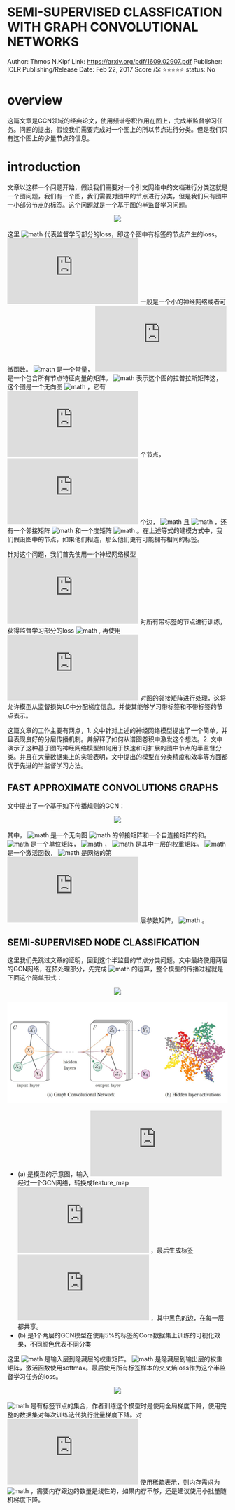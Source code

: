 # SEMI-SUPERVISED CLASSFICATION WITH GRAPH CONVOLUTIONAL NETWORKS

Author: Thmos N.Kipf
Link: https://arxiv.org/pdf/1609.02907.pdf
Publisher: ICLR
Publishing/Release Date: Feb 22, 2017
Score /5: ⭐️⭐️⭐️⭐️⭐️
status: No

# overview

这篇文章是GCN领域的经典论文，使用频谱卷积作用在图上，完成半监督学习任务。问题的提出，假设我们需要完成对一个图上的所以节点进行分类。但是我们只有这个图上的少量节点的信息。

# introduction

文章以这样一个问题开始，假设我们需要对一个引文网络中的文档进行分类这就是一个图问题，我们有一个图，我们需要对图中的节点进行分类，但是我们只有图中一小部分节点的标签。这个问题就是一个基于图的半监督学习问题。


<p align="center"> <img src="https://latex.codecogs.com/svg.latex?\mathcal{L}%20=%20\mathcal{L}_{0}%20+%20\lambda\mathcal{L}_{reg},%20\%20with%20\%20%20\mathcal{L}_{reg}%20=%20\sum_{i,j}A_{ij}\parallel%20f(X_i)%20-%20f(X_j)\parallel^2%20=%20f(X)^T\Delta%20f(X)"/> </p>


这里 ![math](https://latex.codecogs.com/svg.latex?\mathcal{L}_{0}) 代表监督学习部分的loss，即这个图中有标签的节点产生的loss。 ![math](https://latex.codecogs.com/svg.latex?f(.))   一般是一个小的神经网络或者可微函数。 ![math](https://latex.codecogs.com/svg.latex?\lambda)  是一个常量， ![math](https://latex.codecogs.com/svg.latex?X)  是一个包含所有节点特征向量的矩阵。 ![math](https://latex.codecogs.com/svg.latex?\Delta%20=%20D%20-%20A)  表示这个图的拉普拉斯矩阵这，这个图是一个无向图 ![math](https://latex.codecogs.com/svg.latex?\mathcal{G}%20=%20(\mathcal{V},%20\mathcal{E}))  ，它有 ![math](https://latex.codecogs.com/svg.latex?N) 个节点， ![math](https://latex.codecogs.com/svg.latex?V) 个边， ![math](https://latex.codecogs.com/svg.latex?\mathcal{v}_{i}%20\in%20\mathcal{V}) 且 ![math](https://latex.codecogs.com/svg.latex?(v_i,%20v_j)%20\in%20\mathcal{E}) ，还有一个邻接矩阵 ![math](https://latex.codecogs.com/svg.latex?A%20\in%20\sum_j%20A_{i,j}) 和一个度矩阵 ![math](https://latex.codecogs.com/svg.latex?D_{ii}%20=%20\sum_j%20A_{ij}) 。在上述等式的建模方式中，我们假设图中的节点，如果他们相连，那么他们更有可能拥有相同的标签。

针对这个问题，我们首先使用一个神经网络模型 ![math](https://latex.codecogs.com/svg.latex?f(X,A))  对所有带标签的节点进行训练，获得监督学习部分的loss  ![math](https://latex.codecogs.com/svg.latex?\mathcal{L}_0) , 再使用 ![math](https://latex.codecogs.com/svg.latex?f(.)) 对图的邻接矩阵进行处理，这将允许模型从监督损失L0中分配梯度信息，并使其能够学习带标签和不带标签的节点表示。

这篇文章的工作主要有两点，1. 文中针对上述的神经网络模型提出了一个简单，并且表现良好的分层传播机制。并解释了如何从谱图卷积中激发这个想法。2. 文中演示了这种基于图的神经网络模型如何用于快速和可扩展的图中节点的半监督分类。并且在大量数据集上的实验表明，文中提出的模型在分类精度和效率等方面都优于先进的半监督学习方法。

## FAST APPROXIMATE CONVOLUTIONS GRAPHS

文中提出了一个基于如下传播规则的GCN：


<p align="center"> <img src="https://latex.codecogs.com/svg.latex?H^{l+1}%20=%20\delta(\tilde{D}^{-%20\frac{1}{2}}%20\tilde{A}%20\tilde{D}^{-%20\frac{1}{2}}%20H^{l}%20W^{l})"/> </p>


其中， ![math](https://latex.codecogs.com/svg.latex?\tilde{A}%20=%20A%20+%20I_{N})  是一个无向图 ![math](https://latex.codecogs.com/svg.latex?\mathcal{G}) 的邻接矩阵和一个自连接矩阵的和。 ![math](https://latex.codecogs.com/svg.latex?I_{N})  是一个单位矩阵， ![math](https://latex.codecogs.com/svg.latex?\tilde{D}_{ii}%20=%20\sum_{j}\tilde{A}_{ij})  ， ![math](https://latex.codecogs.com/svg.latex?W^{l})  是其中一层的权重矩阵。 ![math](https://latex.codecogs.com/svg.latex?\sigma(.))  是一个激活函数， ![math](https://latex.codecogs.com/svg.latex?H^{l}%20\in%20R^{N\times%20D})  是网络的第 ![math](https://latex.codecogs.com/svg.latex?l) 层参数矩阵， ![math](https://latex.codecogs.com/svg.latex?H^{0}%20=%20X) 。

## SEMI-SUPERVISED NODE CLASSIFICATION

这里我们先跳过文章的证明，回到这个半监督的节点分类问题。文中最终使用两层的GCN网络，在预处理部分，先完成 ![math](https://latex.codecogs.com/svg.latex?\hat{A}%20=%20\tilde{D}^{-\frac{1}{2}}\tilde{A}\tilde{D}^{-\frac{1}{2}})  的运算，整个模型的传播过程就是下面这个简单形式：


<p align="center"> <img src="https://latex.codecogs.com/svg.latex?Z%20=%20f(X,%20A)%20=%20softmax\Big(\hat{A}\%20ReLU\Big(\hat{A}XW^{0}\Big)W^{1}\Big)"/> </p>


![gcn_structure.jpg](./img/gcn_structure.jpg)

- (a) 是模型的示意图，输入 ![math](https://latex.codecogs.com/svg.latex?C) 经过一个GCN网络，转换成feature_map  ![math](https://latex.codecogs.com/svg.latex?F) ，最后生成标签 ![math](https://latex.codecogs.com/svg.latex?Y) ，其中黑色的边，在每一层都共享。
- (b) 是1个两层的GCN模型在使用5%的标签的Cora数据集上训练的可视化效果，不同颜色代表不同分类

这里 ![math](https://latex.codecogs.com/svg.latex?W^0%20\in%20R^{C\times%20H}) 是输入层到隐藏层的权重矩阵。 ![math](https://latex.codecogs.com/svg.latex?W^1%20\in%20R^{H%20\times%20F}) 是隐藏层到输出层的权重矩阵，激活函数使用softmax。最后使用所有标签样本的交叉熵loss作为这个半监督学习任务的loss。


<p align="center"> <img src="https://latex.codecogs.com/svg.latex?\mathcal{L}%20=%20-%20\sum_{l%20\in%20\mathcal{Y}_{L}}\sum_{f=1}^{F}Y_{lf}\ln{Z_{lf}}"/> </p>


 ![math](https://latex.codecogs.com/svg.latex?\mathcal{Y}_L) 是有标签节点的集合，作者训练这个模型时是使用全局梯度下降，使用完整的数据集对每次训练迭代执行批量梯度下降。对 ![math](https://latex.codecogs.com/svg.latex?A) 使用稀疏表示，则内存需求为 ![math](https://latex.codecogs.com/svg.latex?O(\mathcal{\left|\mathcal{E}\right|})) ，需要内存跟边的数量是线性的，如果内存不够，还是建议使用小批量随机梯度下降。